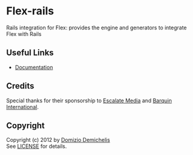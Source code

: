 # Flex-rails

Rails integration for Flex: provides the engine and generators to integrate Flex with Rails

## Useful Links

* [Documentation](https://github.com/ddnexus/flex/wiki/flex-rails)

## Credits

Special thanks for their sponsorship to [Escalate Media](http://www.escalatemedia.com) and [Barquin International](http://www.barquin.com).

## Copyright

Copyright (c) 2012 by [Domizio Demichelis](mailto://dd.nexus@gmail.com)<br>
See [LICENSE](./flex-rails/blob/master/LICENSE) for details.
